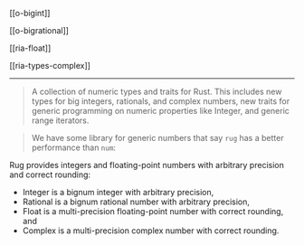 [[o-bigint]]

[[o-bigrational]]

[[ria-float]]

[[ria-types-complex]]

---

> A collection of numeric types and traits for Rust.
> This includes new types for big integers, rationals, and complex numbers, new traits for generic programming on numeric properties like Integer, and generic range iterators.

> We have some library for generic numbers that say `rug` has a better performance than `num`:

Rug provides integers and floating-point numbers with arbitrary precision and correct rounding:

- Integer is a bignum integer with arbitrary precision,
- Rational is a bignum rational number with arbitrary precision,
- Float is a multi-precision floating-point number with correct rounding, and
- Complex is a multi-precision complex number with correct rounding.
